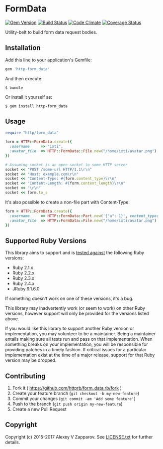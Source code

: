 # FormData

[![Gem Version](https://badge.fury.io/rb/http-form_data.png)](http://rubygems.org/gems/http-form_data)
[![Build Status](https://secure.travis-ci.org/httprb/form_data.rb.png?branch=master)](http://travis-ci.org/httprb/form_data.rb)
[![Code Climate](https://codeclimate.com/github/httprb/form_data.rb.png)](https://codeclimate.com/github/httprb/form_data.rb)
[![Coverage Status](https://coveralls.io/repos/httprb/form_data.rb/badge.png?branch=master)](https://coveralls.io/r/httprb/form_data.rb)

Utility-belt to build form data request bodies.


## Installation

Add this line to your application's Gemfile:

```ruby
gem 'http-form_data'
```

And then execute:

    $ bundle

Or install it yourself as:

    $ gem install http-form_data


## Usage

``` ruby
require "http/form_data"

form = HTTP::FormData.create({
  :username     => "ixti",
  :avatar_file  => HTTP::FormData::File.new("/home/ixti/avatar.png")
})

# Assuming socket is an open socket to some HTTP server
socket << "POST /some-url HTTP/1.1\r\n"
socket << "Host: example.com\r\n"
socket << "Content-Type: #{form.content_type}\r\n"
socket << "Content-Length: #{form.content_length}\r\n"
socket << "\r\n"
socket << form.to_s
```

It's also possible to create a non-file part with Content-Type:

``` ruby
form = HTTP::FormData.create({
  :username     => HTTP::FormData::Part.new('{"a": 1}', content_type: 'application/json'),
  :avatar_file  => HTTP::FormData::File.new("/home/ixti/avatar.png")
})
```

## Supported Ruby Versions

This library aims to support and is [tested against][ci] the following Ruby
versions:

* Ruby 2.1.x
* Ruby 2.2.x
* Ruby 2.3.x
* Ruby 2.4.x
* JRuby 9.1.6.0

If something doesn't work on one of these versions, it's a bug.

This library may inadvertently work (or seem to work) on other Ruby versions,
however support will only be provided for the versions listed above.

If you would like this library to support another Ruby version or
implementation, you may volunteer to be a maintainer. Being a maintainer
entails making sure all tests run and pass on that implementation. When
something breaks on your implementation, you will be responsible for providing
patches in a timely fashion. If critical issues for a particular implementation
exist at the time of a major release, support for that Ruby version may be
dropped.


## Contributing

1. Fork it ( https://github.com/httprb/form_data.rb/fork )
2. Create your feature branch (`git checkout -b my-new-feature`)
3. Commit your changes (`git commit -am 'Add some feature'`)
4. Push to the branch (`git push origin my-new-feature`)
5. Create a new Pull Request


## Copyright

Copyright (c) 2015-2017 Alexey V Zapparov.
See [LICENSE.txt][license] for further details.


[ci]:       http://travis-ci.org/httprb/form_data.rb
[license]:  https://github.com/httprb/form_data.rb/blob/master/LICENSE.txt

